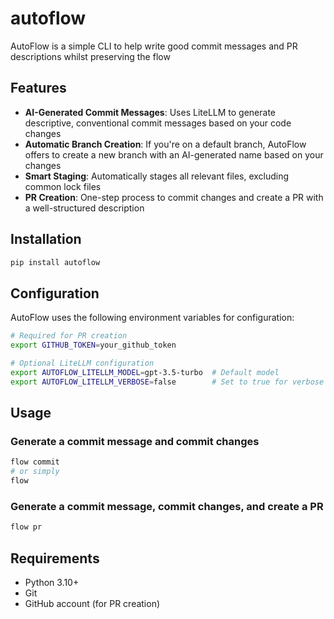 # autoflow
AutoFlow is a simple CLI to help write good commit messages and PR descriptions whilst preserving the flow

## Features

- **AI-Generated Commit Messages**: Uses LiteLLM to generate descriptive, conventional commit messages based on your code changes
- **Automatic Branch Creation**: If you're on a default branch, AutoFlow offers to create a new branch with an AI-generated name based on your changes
- **Smart Staging**: Automatically stages all relevant files, excluding common lock files
- **PR Creation**: One-step process to commit changes and create a PR with a well-structured description

## Installation

```bash
pip install autoflow
```

## Configuration

AutoFlow uses the following environment variables for configuration:

```bash
# Required for PR creation
export GITHUB_TOKEN=your_github_token

# Optional LiteLLM configuration
export AUTOFLOW_LITELLM_MODEL=gpt-3.5-turbo  # Default model
export AUTOFLOW_LITELLM_VERBOSE=false        # Set to true for verbose output
```

## Usage

### Generate a commit message and commit changes

```bash
flow commit
# or simply
flow
```

### Generate a commit message, commit changes, and create a PR

```bash
flow pr
```

## Requirements

- Python 3.10+
- Git
- GitHub account (for PR creation)
